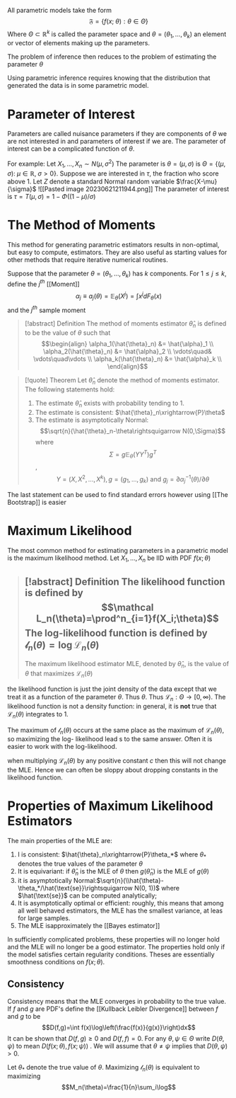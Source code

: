All parametric models take the form 
$$\mathfrak{F} =\{f(x;\;\theta):\theta\in\Theta\}$$
Where $\Theta\subset \mathbb R^k$ is called the parameter space and $\theta=(\theta_1,...,\theta_k)$ an element or vector of elements making up the parameters. 

The problem of inference then reduces to the problem of estimating the parameter $\theta$

Using parametric inference requires knowing that the distribution that generated the data is in some parametric model. 

# Parameter of Interest
Parameters are called nuisance parameters if they are components of $\theta$ we are not interested in and parameters of interest if we are. The parameter of interest can be a complicated function of $\theta$.

For example:
Let $X_1,...,X_n\sim N(\mu,\sigma^2)$ The parameter is $\theta = (\mu, \sigma)$ is $\Theta=\{(\mu,\sigma):\;\mu\in\mathbb R,\;\sigma>0\}$. Suppose we are interested in $\tau$, the fraction who score above 1. Let $Z$ denote a standard Normal random variable $\frac{X-\mu}{\sigma}$ ![[Pasted image 20230621211944.png]]
The parameter of interest is $\tau=T(\mu,\sigma)=1-\Phi((1-\mu)/\sigma)$

# The Method of Moments
This method  for generating parametric estimators results in non-optimal, but easy to compute, estimators. They are also useful as starting values for other methods that require iterative numerical routines.

Suppose that the parameter $\theta=(\theta_1,...,\theta_k)$ has $k$ components. For $1\le j\le k$, define the $j^{th}$ [[Moment]]
$$\alpha_j\equiv a_j(\theta)=\mathbb E_{\theta}(X^j)=\int x^j dF_{\theta}(x)$$
and the $j^{th}$ sample moment
> [!abstract] Definition 
> The method of moments estimator $\hat{\theta}_n$ is defined to be the value of $\theta$ such that 
> $$\begin{align}
> \alpha_1(\hat{\theta}_n) &= \hat{\alpha}_1 \\
> \alpha_2(\hat{\theta}_n) &= \hat{\alpha}_2 \\
> \vdots\quad& \vdots\quad\vdots \\
> \alpha_k(\hat{\theta}_n) &= \hat{\alpha}_k \\
> \end{align}$$

> [!quote] Theorem
> Let $\hat{\theta}_n$ denote the method of moments estimator. The following statements hold:
> 1. The estimate $\hat{\theta}_n$ exists with probability tending to 1.
> 2. The estimate is consistent: $\hat{\theta}_n\xrightarrow{P}\theta$ 
> 3. The estimate is asymptotically Normal: $$\sqrt{n}(\hat{\theta}_n-\theta\rightsquigarrow N(0,\Sigma)$$ where $$\Sigma = g\mathbb E_{\theta}(YY^T)g^T$$,
> $$Y=(X,X^2,...,X^k),g=(g_1,...,g_k)\text{ and } g_j=\partial\alpha^{-1}_j(\theta)/\partial\theta$$

The last statement can be used to find standard errors however using [[The Bootstrap]] is easier

# Maximum Likelihood
The most common method for estimating parameters in a parametric model is the maximum likelihood method. Let $X_1,...,X_n$ be IID with PDF $f(x;\theta)$
>[!abstract] Definition
>The likelihood function is defined by 
>$$\mathcal L_n(\theta)=\prod^n_{i=1}f(X_i;\theta)$$
>The log-likelihood function is defined by $\mathcal l_n(\theta)=\log\mathcal L_n(\theta)$
> ---
>The maximum likelihood estimator MLE, denoted by $\hat{\theta}_n$, is the value of $\theta$ that maximizes $\mathcal L _n(\theta)$

the likelihood function is just the joint density of the data except that we treat it as a function of the parameter $\theta$. Thus $\theta$. Thus $\mathcal{L}_n:\Theta\rightarrow[0,\infty)$. The likelihood function is not a density function: in general, it is **not** true that $\mathcal L_n(\theta)$ integrates to 1. 

The maximum of $\mathcal{l}_n(\theta)$ occurs at the same place as  the maximum of $\mathcal L_n(\theta)$, so maximizing the log- likelihood lead s to the same answer. Often it is easier to work with the log-likelihood. 

when multiplying $\mathcal L_n(\theta)$ by any positive constant $c$ then this will not change the MLE. Hence we can often be sloppy about dropping constants in the likelihood function.

# Properties of Maximum Likelihood Estimators
The main properties of the MLE are:
1. I is consistent: $\hat{\theta}_n\xrightarrow{P}\theta_*$ where $\theta_*$ denotes the true values of the parameter $\theta$
2. It is equivariant: if $\hat{\theta}_n$ is the MLE of $\theta$ then $g(\hat{\theta}_n)$ is the MLE of $g(\theta)$
3. it is asymptotically Normal:$\sqrt{n}(\\hat{\theta}-\theta_*/\hat{\text{se}}\rightsquigarrow N(0, 1))$ where $\hat{\text{se}}$ can be computed analytically;
4. It is asymptotically optimal or efficient: roughly, this means that among all well behaved estimators, the MLE has the smallest variance, at leas for large samples.
5. The MLE isapproximately the [[Bayes estimator]]

In sufficiently complicated problems, these properties will no longer hold and the MLE will no longer be a good estimator. The properties hold only if the model satisfies certain regularity conditions. Theses are essentially smoothness conditions on $f(x;\theta)$. 

## Consistency
Consistency means that the MLE converges in probability to the true value. If $f$ and $g$ are PDF's define the [[Kullback Leibler Divergence]] between $f$ and $g$ to be 
$$D(f,g)=\int f(x)\log\left(\frac{f(x)}{g(x)}\right)dx$$
It can be shown that $D(f,g) \ge 0$ and $D(f,f)=0$. For any $\theta,\psi\in\Theta$ write $D(\theta,\psi)$ to mean $D(f(x;\theta),f(x;\psi))$ . We will assume that $\theta \ne\psi$ implies that $D(\theta,\psi)>0$. 

Let $\theta_*$ denote the true value of $\theta$. Maximizing $\mathcal l_n(\theta)$ is equivalent to maximizing 
$$M_n(\theta)=\frac{1}{n}\sum_i\log$$





